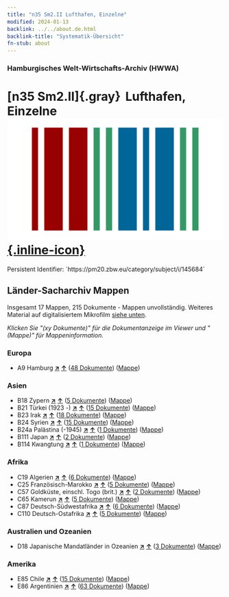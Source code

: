 ```yaml
---
title: "n35 Sm2.II Lufthafen, Einzelne"
modified: 2024-01-13
backlink: ../../about.de.html
backlink-title: "Systematik-Übersicht"
fn-stub: about
---
```


### Hamburgisches Welt-Wirtschafts-Archiv (HWWA)

# [n35 Sm2.II]{.gray}&#8201; Lufthafen, Einzelne &#160; [![Wikidata](/images/Wikidata-logo.svg "Wikidata"){.inline-icon}](http://www.wikidata.org/entity/Q104711263)

<div class="hint">Persistent Identifier: `https://pm20.zbw.eu/category/subject/i/145684`</div>







## Länder-Sacharchiv Mappen






Insgesamt 17 Mappen, 215 Dokumente - Mappen unvollständig. Weiteres Material auf digitalisiertem Mikrofilm [siehe unten](#filmsections).

_Klicken Sie "(xy Dokumente)" für die Dokumentanzeige im Viewer und "(Mappe)" für Mappeninformation._




### Europa

- A9 Hamburg [**&nearr;**](../../../geo/i/140905/about.de.html "Hamburg (alle Mappen)") [**&uarr;**](../../../geo/about.de.html#A9 "Ländersystematik") (<a href="https://pm20.zbw.eu/iiifview/folder/sh/140905,145684" title="über: Hamburg : Lufthafen, Einzelne" target="_blank">48 Dokumente</a>) ([Mappe](../../../../folder/sh/1409xx/140905/1456xx/145684/about.de.html))

### Asien

- B18 Zypern [**&nearr;**](../../../geo/i/141079/about.de.html "Zypern (alle Mappen)") [**&uarr;**](../../../geo/about.de.html#B18 "Ländersystematik") (<a href="https://pm20.zbw.eu/iiifview/folder/sh/141079,145684" title="über: Zypern : Lufthafen, Einzelne" target="_blank">5 Dokumente</a>) ([Mappe](../../../../folder/sh/1410xx/141079/1456xx/145684/about.de.html))
- B21 Türkei (1923 -) [**&nearr;**](../../../geo/i/141111/about.de.html "Türkei (1923 -) (alle Mappen)") [**&uarr;**](../../../geo/about.de.html#B21 "Ländersystematik") (<a href="https://pm20.zbw.eu/iiifview/folder/sh/141111,145684" title="über: Türkei (1923 -) : Lufthafen, Einzelne" target="_blank">15 Dokumente</a>) ([Mappe](../../../../folder/sh/1411xx/141111/1456xx/145684/about.de.html))
- B23 Irak [**&nearr;**](../../../geo/i/141113/about.de.html "Irak (alle Mappen)") [**&uarr;**](../../../geo/about.de.html#B23 "Ländersystematik") (<a href="https://pm20.zbw.eu/iiifview/folder/sh/141113,145684" title="über: Irak : Lufthafen, Einzelne" target="_blank">18 Dokumente</a>) ([Mappe](../../../../folder/sh/1411xx/141113/1456xx/145684/about.de.html))
- B24 Syrien [**&nearr;**](../../../geo/i/141114/about.de.html "Syrien (alle Mappen)") [**&uarr;**](../../../geo/about.de.html#B24 "Ländersystematik") (<a href="https://pm20.zbw.eu/iiifview/folder/sh/141114,145684" title="über: Syrien : Lufthafen, Einzelne" target="_blank">15 Dokumente</a>) ([Mappe](../../../../folder/sh/1411xx/141114/1456xx/145684/about.de.html))
- B24a Palästina (-1945) [**&nearr;**](../../../geo/i/141115/about.de.html "Palästina (-1945) (alle Mappen)") [**&uarr;**](../../../geo/about.de.html#B24a "Ländersystematik") (<a href="https://pm20.zbw.eu/iiifview/folder/sh/141115,145684" title="über: Palästina (-1945) : Lufthafen, Einzelne" target="_blank">1 Dokumente</a>) ([Mappe](../../../../folder/sh/1411xx/141115/1456xx/145684/about.de.html))
- B111 Japan [**&nearr;**](../../../geo/i/141272/about.de.html "Japan (alle Mappen)") [**&uarr;**](../../../geo/about.de.html#B111 "Ländersystematik") (<a href="https://pm20.zbw.eu/iiifview/folder/sh/141272,145684" title="über: Japan : Lufthafen, Einzelne" target="_blank">2 Dokumente</a>) ([Mappe](../../../../folder/sh/1412xx/141272/1456xx/145684/about.de.html))
- B114 Kwangtung [**&nearr;**](../../../geo/i/141275/about.de.html "Kwangtung (alle Mappen)") [**&uarr;**](../../../geo/about.de.html#B114 "Ländersystematik") (<a href="https://pm20.zbw.eu/iiifview/folder/sh/141275,145684" title="über: Kwangtung : Lufthafen, Einzelne" target="_blank">1 Dokumente</a>) ([Mappe](../../../../folder/sh/1412xx/141275/1456xx/145684/about.de.html))

### Afrika

- C19 Algerien [**&nearr;**](../../../geo/i/141354/about.de.html "Algerien (alle Mappen)") [**&uarr;**](../../../geo/about.de.html#C19 "Ländersystematik") (<a href="https://pm20.zbw.eu/iiifview/folder/sh/141354,145684" title="über: Algerien : Lufthafen, Einzelne" target="_blank">6 Dokumente</a>) ([Mappe](../../../../folder/sh/1413xx/141354/1456xx/145684/about.de.html))
- C25 Französisch-Marokko [**&nearr;**](../../../geo/i/141358/about.de.html "Französisch-Marokko (alle Mappen)") [**&uarr;**](../../../geo/about.de.html#C25 "Ländersystematik") (<a href="https://pm20.zbw.eu/iiifview/folder/sh/141358,145684" title="über: Französisch-Marokko : Lufthafen, Einzelne" target="_blank">5 Dokumente</a>) ([Mappe](../../../../folder/sh/1413xx/141358/1456xx/145684/about.de.html))
- C57 Goldküste, einschl. Togo (brit.) [**&nearr;**](../../../geo/i/141406/about.de.html "Goldküste, einschl. Togo (brit.) (alle Mappen)") [**&uarr;**](../../../geo/about.de.html#C57 "Ländersystematik") (<a href="https://pm20.zbw.eu/iiifview/folder/sh/141406,145684" title="über: Goldküste, einschl. Togo (brit.) : Lufthafen, Einzelne" target="_blank">2 Dokumente</a>) ([Mappe](../../../../folder/sh/1414xx/141406/1456xx/145684/about.de.html))
- C65 Kamerun [**&nearr;**](../../../geo/i/141410/about.de.html "Kamerun (alle Mappen)") [**&uarr;**](../../../geo/about.de.html#C65 "Ländersystematik") (<a href="https://pm20.zbw.eu/iiifview/folder/sh/141410,145684" title="über: Kamerun : Lufthafen, Einzelne" target="_blank">5 Dokumente</a>) ([Mappe](../../../../folder/sh/1414xx/141410/1456xx/145684/about.de.html))
- C87 Deutsch-Südwestafrika [**&nearr;**](../../../geo/i/141450/about.de.html "Deutsch-Südwestafrika (alle Mappen)") [**&uarr;**](../../../geo/about.de.html#C87 "Ländersystematik") (<a href="https://pm20.zbw.eu/iiifview/folder/sh/141450,145684" title="über: Deutsch-Südwestafrika : Lufthafen, Einzelne" target="_blank">6 Dokumente</a>) ([Mappe](../../../../folder/sh/1414xx/141450/1456xx/145684/about.de.html))
- C110 Deutsch-Ostafrika [**&nearr;**](../../../geo/i/141471/about.de.html "Deutsch-Ostafrika (alle Mappen)") [**&uarr;**](../../../geo/about.de.html#C110 "Ländersystematik") (<a href="https://pm20.zbw.eu/iiifview/folder/sh/141471,145684" title="über: Deutsch-Ostafrika : Lufthafen, Einzelne" target="_blank">5 Dokumente</a>) ([Mappe](../../../../folder/sh/1414xx/141471/1456xx/145684/about.de.html))

### Australien und Ozeanien

- D18 Japanische Mandatländer in Ozeanien [**&nearr;**](../../../geo/i/141618/about.de.html "Japanische Mandatländer in Ozeanien (alle Mappen)") [**&uarr;**](../../../geo/about.de.html#D18 "Ländersystematik") (<a href="https://pm20.zbw.eu/iiifview/folder/sh/141618,145684" title="über: Japanische Mandatländer in Ozeanien : Lufthafen, Einzelne" target="_blank">3 Dokumente</a>) ([Mappe](../../../../folder/sh/1416xx/141618/1456xx/145684/about.de.html))

### Amerika

- E85 Chile [**&nearr;**](../../../geo/i/141691/about.de.html "Chile (alle Mappen)") [**&uarr;**](../../../geo/about.de.html#E85 "Ländersystematik") (<a href="https://pm20.zbw.eu/iiifview/folder/sh/141691,145684" title="über: Chile : Lufthafen, Einzelne" target="_blank">15 Dokumente</a>) ([Mappe](../../../../folder/sh/1416xx/141691/1456xx/145684/about.de.html))
- E86 Argentinien [**&nearr;**](../../../geo/i/141692/about.de.html "Argentinien (alle Mappen)") [**&uarr;**](../../../geo/about.de.html#E86 "Ländersystematik") (<a href="https://pm20.zbw.eu/iiifview/folder/sh/141692,145684" title="über: Argentinien : Lufthafen, Einzelne" target="_blank">63 Dokumente</a>) ([Mappe](../../../../folder/sh/1416xx/141692/1456xx/145684/about.de.html))



<a id="filmsections" />













